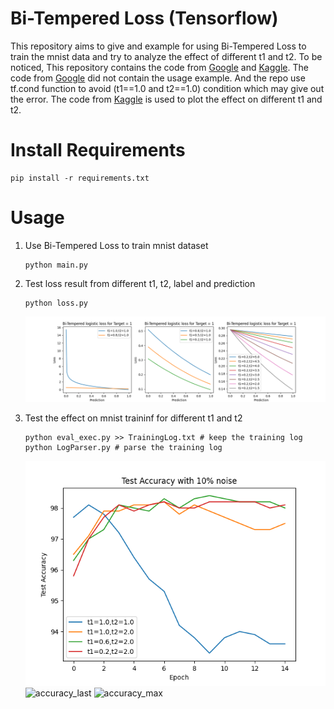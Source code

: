 # Bi-Tempered Loss (Tensorflow)
This repository aims to give and example for using Bi-Tempered Loss to train the mnist data and try to analyze the effect of different t1 and t2. To be noticed, This repository contains the code from [Google](https://github.com/google/bi-tempered-loss) and [Kaggle](https://www.kaggle.com/nasirkhalid24/loss-functions-to-help-with-noisy-labelled-data). The code from [Google](https://github.com/google/bi-tempered-loss) did not contain the usage example. And the repo use tf.cond function to avoid (t1==1.0 and t2==1.0) condition which may give out the error. The code from [Kaggle](https://www.kaggle.com/nasirkhalid24/loss-functions-to-help-with-noisy-labelled-data) is used to plot the effect on different t1 and t2.

# Install Requirements
```
pip install -r requirements.txt
```

# Usage
1. Use Bi-Tempered Loss to train mnist dataset
    ```
    python main.py
    ```

2. Test loss result from different t1, t2, label and prediction
    ```
    python loss.py
    ```
    ![BiTemperedLossVisualize](results/BiTemperedLossVisualize.png)

3. Test the effect on mnist traininf for different t1 and t2
    ```
    python eval_exec.py >> TrainingLog.txt # keep the training log
    python LogParser.py # parse the training log
    ```
    ![TestAccuracePerEpoch](results/TestAccuracePerEpoch.png)
    ![accuracy_last](results/accuracy_last.gif)
    ![accuracy_max](results/accuracy_max.gif)

